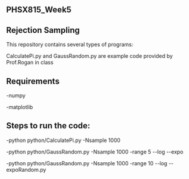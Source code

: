 ## PHSX815_Week5

## Rejection Sampling

This repository contains several types of programs:

CalculatePi.py and GaussRandom.py are example code provided by Prof.Rogan in class


## Requirements

-numpy

-matplotlib


## Steps to run the code:

-python python/CalculatePi.py -Nsample 1000

-python python/GaussRandom.py -Nsample 1000 -range 5 --log --expo

-python python/GaussRandom.py -Nsample 1000 -range 10 --log --expoRandom.py



